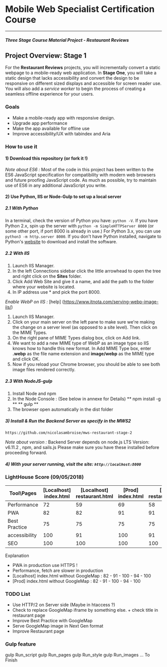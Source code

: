 # Mobile Web Specialist Certification Course
---
#### _Three Stage Course Material Project - Restaurant Reviews_

## Project Overview: Stage 1

For the **Restaurant Reviews** projects, you will incrementally convert a static webpage to a mobile-ready web application. In **Stage One**, you will take a static design that lacks accessibility and convert the design to be responsive on different sized displays and accessible for screen reader use. You will also add a _service worker_ to begin the process of creating a seamless offline experience for your users.

### Goals

- Make a mobile-ready app with responsive design.
- Upgrade app performance
- Make the app available for offline use
- Improve accessibility/UX with tabindex and Aria

### How to use it

#### 1) Download this repository (or fork it !)

_Note about ES6 :_
Most of the code in this project has been written to the ES6 JavaScript specification for compatibility with modern web browsers and future proofing JavaScript code. As much as possible, try to maintain use of ES6 in any additional JavaScript you write.

#### 2) Use Python, IIS or Node-Gulp to set up a local server

##### 2.1 With Python
In a terminal, check the version of Python you have: `python -V`. If you have Python 2.x, spin up the server with `python -m SimpleHTTPServer 8000` (or some other port, if port 8000 is already in use.) For Python 3.x, you can use `python3 -m http.server 8000`. If you don't have Python installed, navigate to Python's [website](https://www.python.org/) to download and install the software.

##### 2.2 With IIS
1. Launch IIS Manager.
2. In the left Connections sidebar click the little arrowhead to open the tree and right click on the **Sites** folder.
3. Click Add Web Site and give it a name, and add the path to the folder where your website is located.
4. In IP address use * and pick the port 8000.

_Enable WebP on IIS :_ [help] (https://www.itnota.com/serving-webp-image-iis/)
1. Launch IIS Manager.
2. Click on your main server on the left pane to make sure we're making the change on a server level (as opposed to a site level). Then click on the MIME Types.
3. On the right pane of MIME Types dialog box, click on Add link.
4. We want to add a new MIME type of WebP as an image type so IIS knows how to handle this new format.
In Add MIME Type box, enter **.webp** as the file name extension and **image/webp** as the MIME type and click OK.
5. Now if you reload your Chrome browser, you should be able to see both image files rendered correctly.

##### 2.3 With NodeJS-gulp
1. Install Node and npm
2. In the Node Console : (See below in annexe for Details)
** npm install -g **
** gulp **
3. The browser open automatically in the dist folder


##### 3) Install & Run the Backend Server as specify in the MWS2
`https://github.com/nicolasambroise/mws-restaurant-stage-2`

_Note about version :_ Backend Server depends on node.js LTS Version: v6.11.2 , npm, and sails.js Please make sure you have these installed before proceeding forward.


##### 4) With your server running, visit the site: `http://localhost:8000`

### LightHouse Score (09/05/2018)

| Tool\Pages | [Localhost] index.html | [Localhost] restaurant.html | [Prod] index.html | [Prod] restaurant.html |
| --- | --- | --- | --- | --- |
| Performance | 72 | 59 | 69 | 58 |
| PWA | 82 | 82 | 91 | 91 |
| Best Practice | 75 | 75 | 75 | 75 |
| accessibility | 100 | 91 | 100 | 91 |
| SEO | 100 | 100 | 100 | 100 |

Explanation
- PWA in production use HTTPS !
- Performance, fetch are slower in production
- [Localhost] index.html without GoogleMap : 82 - 91 - 100 - 94 - 100
- [Prod] index.html without GoogleMap : 82 - 91 - 100 - 94 - 100

### TODO List
- Use HTTP/2 on Server side (Maybe in htaccess ?)
- Check to replace GoogleMap iframe by something else. + check title in restaurant page
- Improve Best Practice with GoogleMap
- Serve GoogleMap image in Next Gen format
- Improve Restaurant page

### Gulp feature
gulp Run_script
gulp Run_pages
gulp Run_style
gulp Run_images
... To Finish
